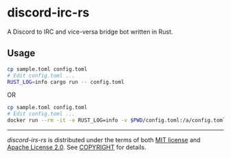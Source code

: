 # discord-irc-rs

A Discord to IRC and vice-versa bridge bot written in Rust.

## Usage

```bash
cp sample.toml config.toml
# Edit config.toml ...
RUST_LOG=info cargo run -- config.toml
```

OR

```bash
cp sample.toml config.toml
# Edit config.toml ...
docker run --rm -it -e RUST_LOG=info -v $PWD/config.toml:/a/config.toml ghcr.io/pbzweihander/discord-irc-rs
```

------

_discord-irs-rs_ is distributed under the terms of both [MIT license] and [Apache License 2.0]. See [COPYRIGHT] for details.

[MIT license]: LICENSE-MIT
[Apache License 2.0]: LICENSE-APACHE
[COPYRIGHT]: COPYRIGHT
